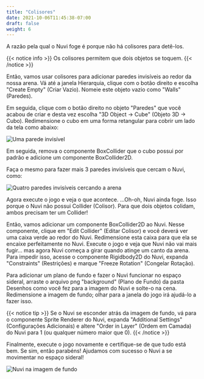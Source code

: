```yaml
---
title: "Colisores"
date: 2021-10-06T11:45:38-07:00
draft: false
weight: 6
---
```


A razão pela qual o Nuvi foge é porque não há colisores para detê-los.

{{< notice info >}}
Os colisores permitem que dois objetos se toquem.
{{< /notice >}}

Então, vamos usar colisores para adicionar paredes invisíveis ao redor da nossa arena. Vá até a janela Hierarquia, clique com o botão direito e escolha "Create Empty" (Criar Vazio). Nomeie este objeto vazio como "Walls" (Paredes).

Em seguida, clique com o botão direito no objeto "Paredes" que você acabou de criar e desta vez escolha "3D Object -> Cube" (Objeto 3D -> Cubo). Redimensione o cubo em uma forma retangular para cobrir um lado da tela como abaixo:

![Uma parede invisível](../img/5_1stWall.png)

Em seguida, remova o componente BoxCollider que o cubo possui por padrão e adicione um componente BoxCollider2D.

Faça o mesmo para fazer mais 3 paredes invisíveis que cercam o Nuvi, como:

![Quatro paredes invisíveis cercando a arena](../img/5_all_walls.png)

Agora execute o jogo e veja o que acontece. ...Oh-oh, Nuvi ainda foge. Isso porque o Nuvi não possui Collider (Colisor). Para que dois objetos colidam, ambos precisam ter um Collider!

Então, vamos adicionar um componente BoxCollider2D ao Nuvi. Nesse componente, clique em "Edit Collider" (Editar Colisor) e você deverá ver uma caixa verde ao redor do Nuvi. Redimensione esta caixa para que ela se encaixe perfeitamente no Nuvi.
Execute o jogo e veja que Nuvi não vai mais fugir... mas agora Nuvi começa a girar quando atinge um canto da arena. Para impedir isso, acesse o componente Rigidbody2D do Nuvi, expanda "Constraints" (Restrições) e marque "Freeze Rotation" (Congelar Rotação).

Para adicionar um plano de fundo e fazer o Nuvi funcionar no espaço sideral, arraste o arquivo png "background" (Plano de Fundo) da pasta Desenhos como você fez para a imagem do Nuvi e solte-o na cena. Redimensione a imagem de fundo; olhar para a janela do jogo irá ajudá-lo a fazer isso.

{{< notice tip >}}
Se o Nuvi se esconder atrás da imagem de fundo, vá para o componente Sprite Renderer do Nuvi, expanda "Additional Settings" (Configurações Adicionais) e altere "Order in Layer" (Ordem em Camada) do Nuvi para 1 (ou qualquer número maior que 0).
{{< /notice >}}

Finalmente, execute o jogo novamente e certifique-se de que tudo está bem. Se sim, então parabéns! Ajudamos com sucesso o Nuvi a se movimentar no espaço sideral!

![Nuvi na imagem de fundo](../img/5_done.png)
